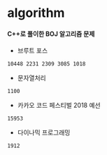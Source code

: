 # algorithm 
#### C++로 풀이한 BOJ 알고리즘 문제
* 브루트 포스
```
10448 2231 2309 3085 1018

```
* 문자열처리
```
1100
```
* 카카오 코드 페스티벌 2018 예선
```
15953
```
* 다이나믹 프로그래밍
```
1912
```
